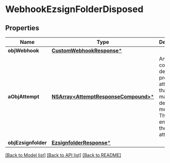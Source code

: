 # WebhookEzsignFolderDisposed

## Properties
Name | Type | Description | Notes
------------ | ------------- | ------------- | -------------
**objWebhook** | [**CustomWebhookResponse***](CustomWebhookResponse.md) |  | 
**aObjAttempt** | [**NSArray&lt;AttemptResponseCompound&gt;***](AttemptResponseCompound.md) | An array containing details of previous attempts that were made to deliver the message. The array is empty if it&#39;s the first attempt. | 
**objEzsignfolder** | [**EzsignfolderResponse***](EzsignfolderResponse.md) |  | 

[[Back to Model list]](../README.md#documentation-for-models) [[Back to API list]](../README.md#documentation-for-api-endpoints) [[Back to README]](../README.md)



